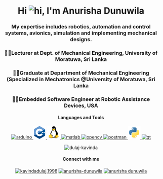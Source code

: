 <h1 align="center">Hi <img src="https://user-images.githubusercontent.com/1303154/88677602-1635ba80-d120-11ea-84d8-d263ba5fc3c0.gif" height="30px" width="30px" alt="hi">, I'm Anurisha Dunuwila</h1>

<h3 align="center">My expertise includes robotics, automation and control systems, avionics, simulation and implementing mechanical designs.</h3>

<h3 align="center">👩‍🏫Lecturer at Dept. of Mechanical Engineering, University of Moratuwa, Sri Lanka</h3>
<h3 align="center">🧑‍🎓Graduate at Department of Mechanical Engineering (Specialized in Mechatronics @University of Moratuwa, Sri Lanka</h3>
<h3 align="center">🧑‍💻Embedded Software Engineer at Robotic Assistance Devices, USA</h3>
  
<h4 align="center">Languages and Tools</h4>
<p align="center"> <a href="https://www.arduino.cc/" target="_blank" rel="noreferrer"> <img src="https://cdn.worldvectorlogo.com/logos/arduino-1.svg" alt="arduino" width="40" height="40"/> </a> <a href="https://www.w3schools.com/cpp/" target="_blank" rel="noreferrer"> <img src="https://raw.githubusercontent.com/devicons/devicon/master/icons/cplusplus/cplusplus-original.svg" alt="cplusplus" width="40" height="40"/> </a> <a href="https://www.linux.org/" target="_blank" rel="noreferrer"> <img src="https://raw.githubusercontent.com/devicons/devicon/master/icons/linux/linux-original.svg" alt="linux" width="40" height="40"/> </a> <a href="https://www.mathworks.com/" target="_blank" rel="noreferrer"> <img src="https://upload.wikimedia.org/wikipedia/commons/2/21/Matlab_Logo.png" alt="matlab" width="40" height="40"/> </a> <a href="https://opencv.org/" target="_blank" rel="noreferrer"> <img src="https://www.vectorlogo.zone/logos/opencv/opencv-icon.svg" alt="opencv" width="40" height="40"/> </a> <a href="https://postman.com" target="_blank" rel="noreferrer"> <img src="https://www.vectorlogo.zone/logos/getpostman/getpostman-icon.svg" alt="postman" width="40" height="40"/> </a> <a href="https://www.python.org" target="_blank" rel="noreferrer"> <img src="https://raw.githubusercontent.com/devicons/devicon/master/icons/python/python-original.svg" alt="python" width="40" height="40"/> </a> <a href="https://www.qt.io/" target="_blank" rel="noreferrer"> <img src="https://upload.wikimedia.org/wikipedia/commons/0/0b/Qt_logo_2016.svg" alt="qt" width="40" height="40"/> </a> </p>

<div>
  <p align="center"><img align="center" src="https://github-readme-stats.vercel.app/api/top-langs?username=anurisha-dunuwila&show_icons=true&locale=en&layout=compact&theme=dark&border_color=FFFFFF" alt="dulaj-kavinda" /></p>
</div>

<h4 align="center">Connect with me</h4>
<p align="center">
<a href="mailto:dunuwilaanu@gmail.com" target="blank"><img align="center" src="https://upload.wikimedia.org/wikipedia/commons/thumb/7/7e/Gmail_icon_%282020%29.svg/512px-Gmail_icon_%282020%29.svg.png?20221017173631" alt="kavindadulaj.1998" height="25" width="35" /></a>
<a href="https://linkedin.com/in/anurisha-dunuwila" target="blank"><img align="center" src="https://raw.githubusercontent.com/rahuldkjain/github-profile-readme-generator/master/src/images/icons/Social/linked-in-alt.svg" alt="anurisha-dunuwila" height="30" width="40" /></a>
<a href="https://www.youtube.com/c/anurisha dunuwila" target="blank"><img align="center" src="https://raw.githubusercontent.com/rahuldkjain/github-profile-readme-generator/master/src/images/icons/Social/youtube.svg" alt="anurisha dunuwila" height="30" width="40" /></a>
</p>



